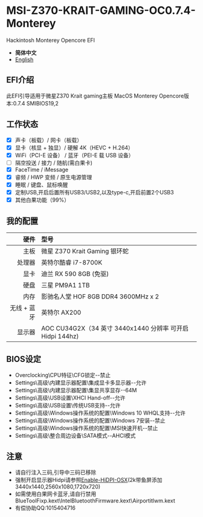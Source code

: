 # MSI-Z370-KRAIT-GAMING-OC0.7.4-Monterey
Hackintosh Monterey Opencore EFI

- **简体中文**
- [English](/.github/xxxx.md)

## EFI介绍

此EFI引导适用于微星Z370 Krait gaming主板
MacOS Monterey
Opencore版本:0.7.4
SMIBIOS19,2


## 工作状态

- [x] 声卡（板载）/ 网卡（板载）
- [x] 显卡（核显 + 独显）/ 硬解 4K（HEVC + H.264）
- [x] WiFi（PCI-E 设备） / 蓝牙（PEI-E 载 USB 设备）
- [ ] 隔空投送 / 接力 / 随航(需白果卡)
- [x] FaceTime / iMessage
- [x] 睿频 / HWP 变频 / 原生电源管理
- [x] 睡眠 / 键盘、鼠标唤醒
- [x] 定制USB,开启后置所有USB3/USB2,以及type-c,开启前置2个USB3
- [x] 其他白果功能（99%）

## 我的配置

|         硬件       |                   型号                     | 
|-------------------:|:------------------------------------------|
|               主板 | 微星 Z370 Krait Gaming 银环蛇               |
|             处理器 | 英特尔酷睿 i7-8700K                          |
|               显卡 | 迪兰 RX 590 8GB (免驱)                      |
|               硬盘 | 三星 PM9A1 1TB                             |
|               内存 | 影驰名人堂 HOF 8GB DDR4 3600MHz x 2          |
|        无线 + 蓝牙 | 英特尔 AX200  |
|             显示器 | AOC CU34G2X（34 英寸 3440x1440 分辨率 可开启Hidpi 144hz)             |

## BIOS设定
- Overclocking\CPU特征\CFG锁定--禁止
- Settings\高级\内建显示器配置\集成显卡多显示器--允许
- Settings\高级\内建显示器配置\集显共享显存--64M
- Settings\高级\USB设置\XHCI Hand-off--允许
- Settings\高级\USB设置\传统USB支持--允许
- Settings\高级\Windows操作系统的配置\Windows 10 WHQL支持--允许
- Settings\高级\Windows操作系统的配置\Windows 7安装--禁止
- Settings\高级\Windows操作系统的配置\MSI快速开机--禁止
- Settings\高级\整合周边设备\SATA模式--AHCI模式

## 注意
- 请自行注入三码,引导中三码已移除
- 强制开启显示器Hidpi请参照[Enable-HiDPI-OSX](https://github.com/syscl/Enable-HiDPI-OSX)(2k带鱼屏添加3440x1440,2560x1080,1720x720)
- 如需使用白果网卡蓝牙,请自行禁用BlueToolFixp.kext\IntelBluetoothFirmware.kext\Airportitlwm.kext
- 有偿协助QQ:1015404716
